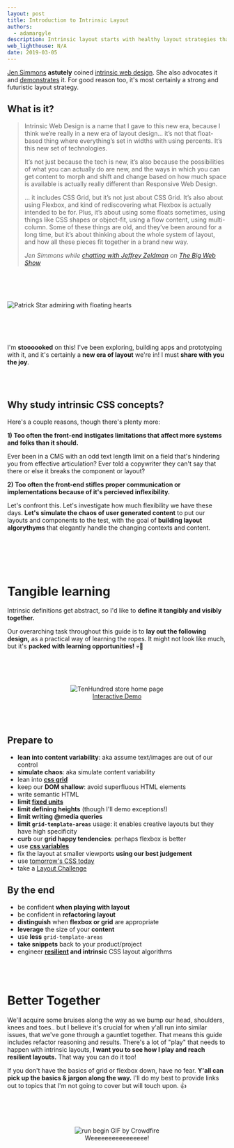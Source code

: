 ```yaml
---
layout: post
title: Introduction to Intrinsic Layout
authors:
  - adamargyle
description: Intrinsic layout starts with healthy layout strategies that respond to ever-changing & user generated content.
web_lighthouse: N/A
date: 2019-03-05
---
```


[Jen Simmons](https://twitter.com/jensimmons) **astutely** coined [intrinsic web design](https://adactio.com/journal/13671). She also advocates it and [demonstrates](https://labs.jensimmons.com) it. For good reason too, it's most certainly a strong and futuristic layout strategy.

## What is it?
<blockquote class="w-blockquote">
  <p class="w-blockquote__text">Intrinsic Web Design is a name that I gave to this new era, because I think we’re really in a new era of layout design... it’s not that float-based thing where everything’s set in widths with using percents. It’s this new set of technologies.</p>
  <p class="w-blockquote__text">It’s not just because the tech is new, it’s also because the possibilities of what you can actually do are new, and the ways in which you can get content to morph and shift and change based on how much space is available is actually really different than Responsive Web Design.</p>
  <p class="w-blockquote__text">... it includes CSS Grid, but it’s not just about CSS Grid. It’s also about using Flexbox, and kind of rediscovering what Flexbox is actually intended to be for. Plus, it’s about using some floats sometimes, using things like CSS shapes or object-fit, using a flow content, using multi-column. Some of these things are old, and they’ve been around for a long time, but it’s about thinking about the whole system of layout, and how all these pieces fit together in a brand new way.</p>
  <cite class="w-blockquote__cite">
    Jen Simmons while <a href="http://www.zeldman.com/2018/05/02/transcript-intrinsic-web-design-with-jen-simmons-the-big-web-show/">chatting with Jeffrey Zeldman</a> on <a href="https://5by5.tv/bigwebshow">The Big Web Show</a>
  </cite>
</blockquote>

<figure class="w-figure w-figure--center" style="margin: 5rem 0;">
  <img src="https://media3.giphy.com/media/26FLdmIp6wJr91JAI/giphy.gif?cid=3640f6095c9541ae7945334751d09c8b" alt="Patrick Star admiring with floating hearts">
</figure>

I'm **stoooooked** on this! I've been exploring, building apps and prototyping with it, and it's certainly a **new era of layout** we're in! I must **share with you the joy**.

<br><br>

## Why study intrinsic CSS concepts?
Here's a couple reasons, though there's plenty more:

**1) Too often the front-end instigates limitations that affect more systems and folks than it should.**

Ever been in a CMS with an odd text length limit on a field that's hindering you from effective articulation? Ever told a copywriter they can't say that there or else it breaks the component or layout?

**2) Too often the front-end stifles proper communication or implementations because of it's percieved inflexibility.**

Let's confront this. Let's investigate how much flexibility we have these days. **Let's simulate the chaos of user generated content** to put our layouts and components to the test, with the goal of **building layout algorythyms** that elegantly handle the changing contexts and content.

<br><br><br><br>

# Tangible learning
Intrinsic definitions get abstract, so I'd like to **define it tangibly and visibly together.**

Our overarching task throughout this guide is to **lay out the following design,** as a practical way of learning the ropes. It might not look like much, but it's **packed with learning opportunities!** 💀🤘

<figure style="text-align:center; margin: 5rem 0;">
  <img src="home.png" alt="TenHundred store home page" class="screenshot">
  <figcaption><a href="https://argyleink-webdev-intrinsic-layout-guide.glitch.me/">Interactive Demo</a></figcaption>
</figure>

## Prepare to
- **lean into content variability**: aka assume text/images are out of our control
- **simulate chaos**: aka simulate content variability
- lean into **[css grid](https://css-tricks.com/snippets/css/complete-guide-grid/)**
- keep our **DOM shallow**: avoid superfluous HTML elements
- write semantic HTML
- **limit [fixed units](https://www.w3.org/TR/css-sizing-3/)**
- **limit defining heights** (though I'll demo exceptions!)
- **limit writing @media queries**
- **limit `grid-template-areas`** usage: it enables creative layouts but they have high specificity
- **curb** our **grid happy tendencies**: perhaps flexbox is better
- use [**css variables**](https://www.smashingmagazine.com/2017/04/start-using-css-custom-properties/)
- fix the layout at smaller viewports **using our best judgement**
- use [tomorrow's CSS today](https://preset-env.cssdb.org)
- take a [Layout Challenge](/layout/intrinsic-7_card/codelab)

## By the end
- be confident **when playing with layout**
- be confident in **refactoring layout**
- **distinguish** when **flexbox or grid** are appropriate
- **leverage** the size of your **content**
- use **less** `grid-template-areas`
- **take snippets** back to your product/project
- engineer **[resilient](https://www.smashingmagazine.com/2017/03/resilient-web-design/) and intrinsic** CSS layout algorithms

<br><br>

# Better Together
We'll acquire some bruises along the way as we bump our head, shoulders, knees and toes.. but I believe it's crucial for when y'all run into similar issues, that we've gone through a gauntlet together. That means this guide includes refactor reasoning and results. There's a lot of "play" that needs to happen with intrinsic layouts, **I want you to see how I play and reach resilient layouts.** That way you can do it too!

If you don't have the basics of grid or flexbox down, have no fear. **Y'all can pick up the basics & jargon along the way.** I'll do my best to provide links out to topics that I'm not going to cover but will touch upon. 👍

<figure style="text-align:center; margin: 5rem 0;">
  <img src="https://media3.giphy.com/media/l0IyjiXOXTX6Yemsg/giphy.gif?cid=3640f6095c9542263268556d73ffef90" alt="run begin GIF by Crowdfire">
  <figcaption>Weeeeeeeeeeeeeeee!</figcaption>
</figure>
